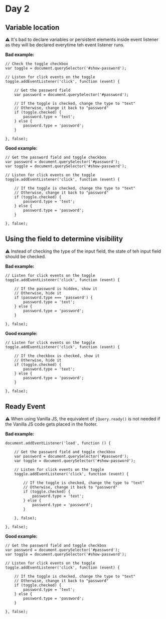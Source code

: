 # Day 2

## Variable location

⚠️ It's bad to declare variables or persistent elements inside event listener as they will be declared everytime teh event listener runs.

**Bad example:**

```
// Check the toggle checkbox
var toggle = document.querySelector('#show-password');

// Listen for click events on the toggle
toggle.addEventListener('click', function (event) {

	// Get the password field
	var password = document.querySelector('#password');

	// If the toggle is checked, change the type to "text"
	// Otherwise, change it back to "password"
	if (toggle.checked) {
		password.type = 'text';
	} else {
		password.type = 'password';
	}

}, false);
```

**Good example:**

```
// Get the password field and toggle checkbox
var password = document.querySelector('#password');
var toggle = document.querySelector('#show-password');

// Listen for click events on the toggle
toggle.addEventListener('click', function (event) {

	// If the toggle is checked, change the type to "text"
	// Otherwise, change it back to "password"
	if (toggle.checked) {
		password.type = 'text';
	} else {
		password.type = 'password';
	}

}, false);
```

## Using the field to determine visibility

⚠️ Instead of checking the type of the input field, the state of teh input field should be checked.

**Bad example:**

```
// Listen for click events on the toggle
toggle.addEventListener('click', function (event) {

	// If the password is hidden, show it
	// Otherwise, hide it
	if (password.type === 'password') {
		password.type = 'text';
	} else {
		password.type = 'password';
	}

}, false);
```

**Good example:**

```
// Listen for click events on the toggle
toggle.addEventListener('click', function (event) {

	// If the checkbox is checked, show it
	// Otherwise, hide it
	if (toggle.checked) {
		password.type = 'text';
	} else {
		password.type = 'password';
	}

}, false);
```

## Ready Event

⚠️ When using Vanilla JS, the equivalent of `jQuery.ready()` is not needed if the Vanilla JS code gets placed in the footer.

**Bad example:**

```
document.addEventListener('load', function () {

	// Get the password field and toggle checkbox
	var password = document.querySelector('#password');
	var toggle = document.querySelector('#show-password');

	// Listen for click events on the toggle
	toggle.addEventListener('click', function (event) {

		// If the toggle is checked, change the type to "text"
		// Otherwise, change it back to "password"
		if (toggle.checked) {
			password.type = 'text';
		} else {
			password.type = 'password';
		}

	}, false);

}, false);
```

**Good example:**

```
// Get the password field and toggle checkbox
var password = document.querySelector('#password');
var toggle = document.querySelector('#show-password');

// Listen for click events on the toggle
toggle.addEventListener('click', function (event) {

	// If the toggle is checked, change the type to "text"
	// Otherwise, change it back to "password"
	if (toggle.checked) {
		password.type = 'text';
	} else {
		password.type = 'password';
	}

}, false);
```
